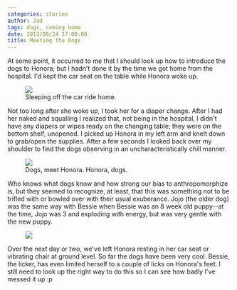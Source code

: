```yaml
---
categories: stories
author: Jad
tags: dogs, coming home
date: 2013/08/24 17:00:00
title: Meeting the Dogs
---
```


At some point, it occurred to me that I should look up how to introduce the dogs to Honora; but I hadn't done it by the time we got home from the hospital.  I'd kept the car seat on the table while Honora woke up.

<figure>
<img src="/img/img_1718_medium.jpg" />
<figcaption>Sleeping off the car ride home.</figcaption>
</figure>

Not too long after she woke up, I took her for a diaper change.  After I had her naked and squalling I realized that, not being in the hospital, I didn't have any diapers or wipes ready on the changing table; they were on the bottom shelf, unopened.  I picked up Honora in my left arm and knelt down to grab/open the supplies.  After a few seconds I looked back over my shoulder to find the dogs observing in an uncharacteristically chill manner.  

<figure>
<img src="/img/honora_meets_the_dogs.jpg" />
<figcaption>Dogs, meet Honora.  Honora, dogs.</figcaption>
</figure>

Who knows what dogs know and how strong our bias to anthropomorphize is, but they seemed to recognize, at least, that this was something not to be trifled with or bowled over with their usual exuberance.  Jojo (the older dog) was the same way with Bessie when Bessie was an 8 week old puppy--at the time, Jojo was 3 and exploding with energy, but was very gentle with the new puppy.


<figure>
<img src="https://i.chzbgr.com/maxW500/6541103360/h32792D80/" />
</figure>

Over the next day or two, we've left Honora resting in her car seat or vibrating chair at ground level.  So far the dogs have been very cool.  Bessie, the licker, has even limited herself to a couple of licks on Honora's feet.  I still need to look up the right way to do this so I can see how badly I've messed it up :p